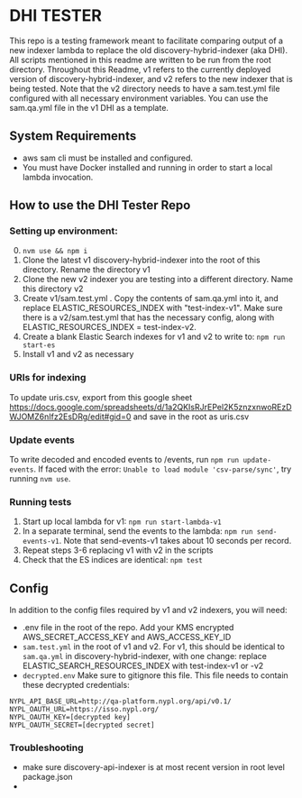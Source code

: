 # DHI TESTER
This repo is a testing framework meant to facilitate comparing output of a new indexer lambda to replace the old discovery-hybrid-indexer (aka DHI). All scripts mentioned in this readme are written to be run from the root directory. Throughout this Readme, v1 refers to the currently deployed version of discovery-hybrid-indexer, and v2 refers to the new indexer that is being tested. Note that the v2 directory needs to have a sam.test.yml file configured with all necessary environment variables. You can use the sam.qa.yml file in the v1 DHI as a template. 

## System Requirements
- aws sam cli must be installed and configured.
- You must have Docker installed and running in order to start a local lambda invocation.

## How to use the DHI Tester Repo

### Setting up environment:
0. `nvm use && npm i`
1. Clone the latest v1 discovery-hybrid-indexer into the root of this directory. Rename the directory v1
2. Clone the new v2 indexer you are testing into a different directory. Name this directory v2
3. Create v1/sam.test.yml . Copy the contents of sam.qa.yml into it, and replace ELASTIC_RESOURCES_INDEX with "test-index-v1". Make sure there is a v2/sam.test.yml that has the necessary config, along with ELASTIC_RESOURCES_INDEX = test-index-v2.
4. Create a blank Elastic Search indexes for v1 and v2 to write to: `npm run start-es`
5. Install v1 and v2 as necessary


### URIs for indexing
To update uris.csv, export from this google sheet https://docs.google.com/spreadsheets/d/1a2QKIsRJrEPel2K5znzxnwoREzDWJOMZ6nIfz2EsDRg/edit#gid=0 and save in the root as uris.csv

### Update events 
To write decoded and encoded events to /events, run `npm run update-events`. If faced with the error: `Unable to load module 'csv-parse/sync'`, try running `nvm use`.
### Running tests
1. Start up local lambda for v1: `npm run start-lambda-v1`
2. In a separate terminal, send the events to the lambda: `npm run send-events-v1`. Note that send-events-v1 takes about 10 seconds per record.
3. Repeat steps 3-6 replacing v1 with v2 in the scripts
4. Check that the ES indices are identical: `npm test`

## Config
In addition to the config files required by v1 and v2 indexers, you will need:
- .env file in the root of the repo. Add your KMS encrypted AWS_SECRET_ACCESS_KEY and AWS_ACCESS_KEY_ID
- `sam.test.yml` in the root of v1 and v2. For v1, this should be identical to `sam.qa.yml` in discovery-hybrid-indexer, with one change: replace ELASTIC_SEARCH_RESOURCES_INDEX with test-index-v1 or -v2
- `decrypted.env` Make sure to gitignore this file. This file needs to contain these decrypted credentials:
```
NYPL_API_BASE_URL=http://qa-platform.nypl.org/api/v0.1/
NYPL_OAUTH_URL=https://isso.nypl.org/
NYPL_OAUTH_KEY=[decrypted key]
NYPL_OAUTH_SECRET=[decrypted secret]
```

### Troubleshooting
- make sure discovery-api-indexer is at most recent version in root level package.json
- 




